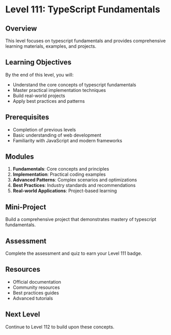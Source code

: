 # Level 111: TypeScript Fundamentals

## Overview
This level focuses on typescript fundamentals and provides comprehensive learning materials, examples, and projects.

## Learning Objectives
By the end of this level, you will:
- Understand the core concepts of typescript fundamentals
- Master practical implementation techniques
- Build real-world projects
- Apply best practices and patterns

## Prerequisites
- Completion of previous levels
- Basic understanding of web development
- Familiarity with JavaScript and modern frameworks

## Modules
1. **Fundamentals**: Core concepts and principles
2. **Implementation**: Practical coding examples
3. **Advanced Patterns**: Complex scenarios and optimizations
4. **Best Practices**: Industry standards and recommendations
5. **Real-world Applications**: Project-based learning

## Mini-Project
Build a comprehensive project that demonstrates mastery of typescript fundamentals.

## Assessment
Complete the assessment and quiz to earn your Level 111 badge.

## Resources
- Official documentation
- Community resources
- Best practices guides
- Advanced tutorials

## Next Level
Continue to Level 112 to build upon these concepts.
